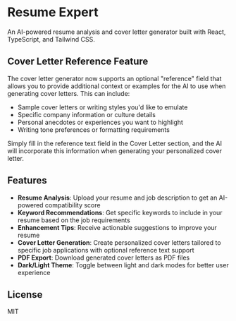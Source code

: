 # Resume Expert

An AI-powered resume analysis and cover letter generator built with React, TypeScript, and Tailwind CSS.

## Cover Letter Reference Feature

The cover letter generator now supports an optional "reference" field that allows you to provide additional context or examples for the AI to use when generating cover letters. This can include:

- Sample cover letters or writing styles you'd like to emulate
- Specific company information or culture details
- Personal anecdotes or experiences you want to highlight
- Writing tone preferences or formatting requirements

Simply fill in the reference text field in the Cover Letter section, and the AI will incorporate this information when generating your personalized cover letter.

## Features

- **Resume Analysis**: Upload your resume and job description to get an AI-powered compatibility score
- **Keyword Recommendations**: Get specific keywords to include in your resume based on the job requirements
- **Enhancement Tips**: Receive actionable suggestions to improve your resume
- **Cover Letter Generation**: Create personalized cover letters tailored to specific job applications with optional reference text support
- **PDF Export**: Download generated cover letters as PDF files
- **Dark/Light Theme**: Toggle between light and dark modes for better user experience

## License

MIT
